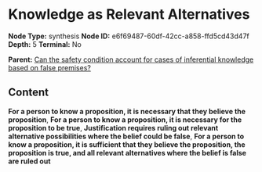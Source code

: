 # Knowledge as Relevant Alternatives

**Node Type:** synthesis
**Node ID:** e6f69487-60df-42cc-a858-ffd5cd43d47f
**Depth:** 5
**Terminal:** No

**Parent:** [Can the safety condition account for cases of inferential knowledge based on false premises?](can-the-safety-condition-account-for-cases-of-inferential-knowledge-based-on-false-premises-antithesis-205bebef-ada8-4ab7-b3e5-301e8e5a3655.md)

## Content

**For a person to know a proposition, it is necessary that they believe the proposition**, **For a person to know a proposition, it is necessary for the proposition to be true**, **Justification requires ruling out relevant alternative possibilities where the belief could be false**, **For a person to know a proposition, it is sufficient that they believe the proposition, the proposition is true, and all relevant alternatives where the belief is false are ruled out**

